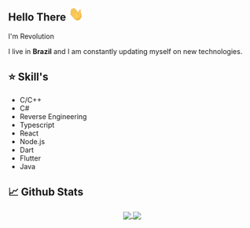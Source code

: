 <h2>Hello There <img src="https://raw.githubusercontent.com/ABSphreak/ABSphreak/master/gifs/Hi.gif" width="30px"></h2>

I'm Revolution

I live in **Brazil** and I am constantly updating myself on new technologies.

## ⭐ Skill's
  - C/C++
  - C#
  - Reverse Engineering
  - Typescript
  - React
  - Node.js
  - Dart
  - Flutter 
  - Java
  

## 📈 Github Stats

<p align="center">
  <a href="https://github.com/anuraghazra/github-readme-stats">
    <img
      align="center"
      src="https://github-readme-stats.vercel.app/api/top-langs/?username=irevolutiondev&layout=compact"
    />
  </a>
  <a href="https://github.com/anuraghazra/github-readme-stats">
    <img
      align="center"
      height="165"
      src="https://github-readme-stats.vercel.app/api?username=irevolutiondev&count_private=true&show_icons=true&custom_title=Github%20Status&hide=issues"
    />
  </a>
</p>
